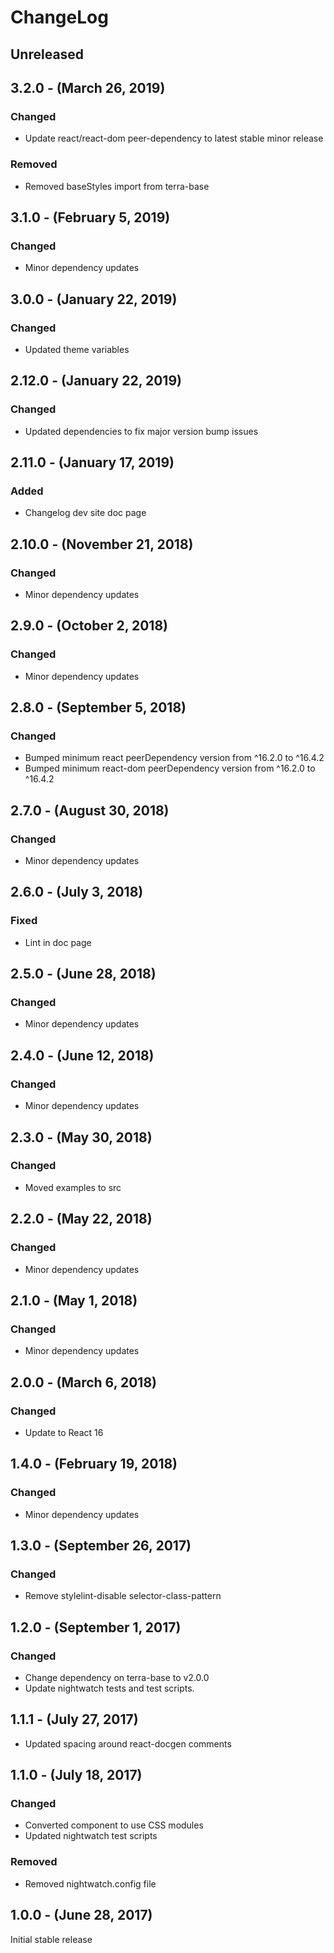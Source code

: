 ChangeLog
=========

Unreleased
----------

3.2.0 - (March 26, 2019)
----------
### Changed
* Update react/react-dom peer-dependency to latest stable minor release

### Removed
* Removed baseStyles import from terra-base

3.1.0 - (February 5, 2019)
----------
### Changed
* Minor dependency updates

3.0.0 - (January 22, 2019)
----------
### Changed
* Updated theme variables

2.12.0 - (January 22, 2019)
----------
### Changed
* Updated dependencies to fix major version bump issues

2.11.0 - (January 17, 2019)
----------
### Added
* Changelog dev site doc page

2.10.0 - (November 21, 2018)
----------
### Changed
* Minor dependency updates

2.9.0 - (October 2, 2018)
----------
### Changed
* Minor dependency updates

2.8.0 - (September 5, 2018)
----------
### Changed
* Bumped minimum react peerDependency version from ^16.2.0 to ^16.4.2
* Bumped minimum react-dom peerDependency version from ^16.2.0 to ^16.4.2

2.7.0 - (August 30, 2018)
----------
### Changed
* Minor dependency updates

2.6.0 - (July 3, 2018)
----------
### Fixed
* Lint in doc page

2.5.0 - (June 28, 2018)
----------
### Changed
* Minor dependency updates

2.4.0 - (June 12, 2018)
----------
### Changed
* Minor dependency updates

2.3.0 - (May 30, 2018)
----------
### Changed
* Moved examples to src

2.2.0 - (May 22, 2018)
----------
### Changed
* Minor dependency updates

2.1.0 - (May 1, 2018)
----------
### Changed
* Minor dependency updates

2.0.0 - (March 6, 2018)
----------
### Changed
* Update to React 16

1.4.0 - (February 19, 2018)
----------
### Changed
* Minor dependency updates

1.3.0 - (September 26, 2017)
-----------------
### Changed
* Remove stylelint-disable selector-class-pattern

1.2.0 - (September 1, 2017)
-----------------
### Changed
* Change dependency on terra-base to v2.0.0
* Update nightwatch tests and test scripts.

1.1.1 - (July 27, 2017)
-----------------
* Updated spacing around react-docgen comments

1.1.0 - (July 18, 2017)
-----------------
### Changed
* Converted component to use CSS modules
* Updated nightwatch test scripts

### Removed
* Removed nightwatch.config file

1.0.0 - (June 28, 2017)
-----------------
Initial stable release
